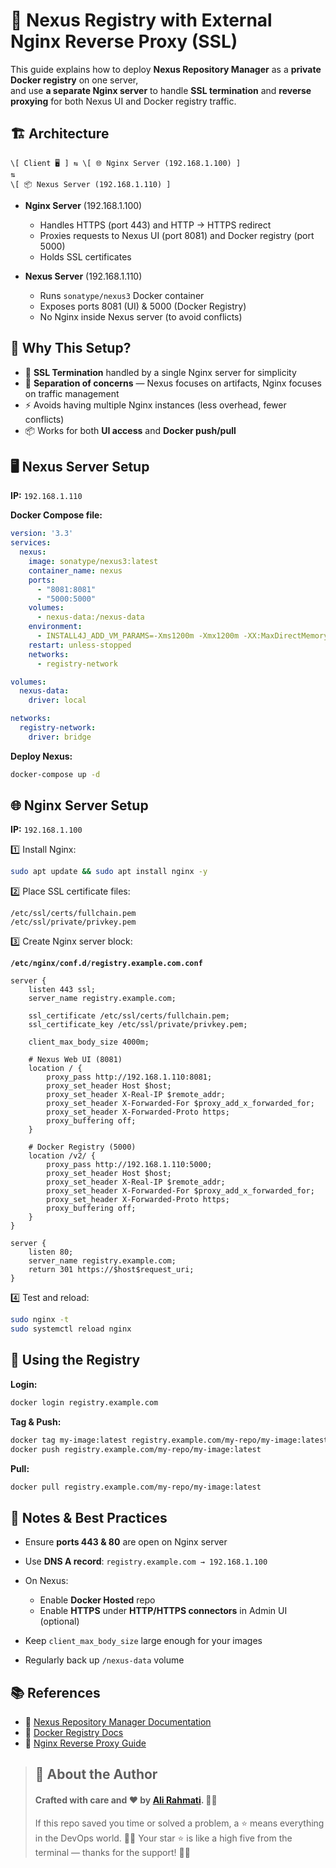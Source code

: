 
# 🚀 Nexus Registry with External Nginx Reverse Proxy (SSL)

This guide explains how to deploy **Nexus Repository Manager** as a **private Docker registry** on one server,  
and use **a separate Nginx server** to handle **SSL termination** and **reverse proxying** for both Nexus UI and Docker registry traffic.



## 🏗️ Architecture

```
\[ Client 🖥️ ] ⇆ \[ 🌐 Nginx Server (192.168.1.100) ]
⇅
\[ 📦 Nexus Server (192.168.1.110) ]
```

- **Nginx Server** (192.168.1.100)  
  - Handles HTTPS (port 443) and HTTP → HTTPS redirect  
  - Proxies requests to Nexus UI (port 8081) and Docker registry (port 5000)  
  - Holds SSL certificates  

- **Nexus Server** (192.168.1.110)  
  - Runs `sonatype/nexus3` Docker container  
  - Exposes ports 8081 (UI) & 5000 (Docker Registry)  
  - No Nginx inside Nexus server (to avoid conflicts)  



## 📌 Why This Setup?

- 🔐 **SSL Termination** handled by a single Nginx server for simplicity
- 🧩 **Separation of concerns** — Nexus focuses on artifacts, Nginx focuses on traffic management
- ⚡ Avoids having multiple Nginx instances (less overhead, fewer conflicts)
- 📦 Works for both **UI access** and **Docker push/pull**



## 🖥️ Nexus Server Setup

**IP:** `192.168.1.110`

**Docker Compose file:**

```yaml
version: '3.3'
services:
  nexus:
    image: sonatype/nexus3:latest
    container_name: nexus
    ports:
      - "8081:8081"
      - "5000:5000"
    volumes:
      - nexus-data:/nexus-data
    environment:
      - INSTALL4J_ADD_VM_PARAMS=-Xms1200m -Xmx1200m -XX:MaxDirectMemorySize=2g -Djava.util.prefs.userRoot=/nexus-data/javaprefs
    restart: unless-stopped
    networks:
      - registry-network

volumes:
  nexus-data:
    driver: local

networks:
  registry-network:
    driver: bridge
````

**Deploy Nexus:**

```bash
docker-compose up -d
```



## 🌐 Nginx Server Setup

**IP:** `192.168.1.100`

1️⃣ Install Nginx:

```bash
sudo apt update && sudo apt install nginx -y
```

2️⃣ Place SSL certificate files:

```
/etc/ssl/certs/fullchain.pem
/etc/ssl/private/privkey.pem
```

3️⃣ Create Nginx server block:

**`/etc/nginx/conf.d/registry.example.com.conf`**

```nginx
server {
    listen 443 ssl;
    server_name registry.example.com;
    
    ssl_certificate /etc/ssl/certs/fullchain.pem;
    ssl_certificate_key /etc/ssl/private/privkey.pem;
    
    client_max_body_size 4000m;

    # Nexus Web UI (8081)
    location / {
        proxy_pass http://192.168.1.110:8081;
        proxy_set_header Host $host;
        proxy_set_header X-Real-IP $remote_addr;
        proxy_set_header X-Forwarded-For $proxy_add_x_forwarded_for;
        proxy_set_header X-Forwarded-Proto https;
        proxy_buffering off;
    }

    # Docker Registry (5000)
    location /v2/ {
        proxy_pass http://192.168.1.110:5000;
        proxy_set_header Host $host;
        proxy_set_header X-Real-IP $remote_addr;
        proxy_set_header X-Forwarded-For $proxy_add_x_forwarded_for;
        proxy_set_header X-Forwarded-Proto https;
        proxy_buffering off;
    }
}

server {
    listen 80;
    server_name registry.example.com;
    return 301 https://$host$request_uri;
}
```

4️⃣ Test and reload:

```bash
sudo nginx -t
sudo systemctl reload nginx
```



## 🔑 Using the Registry

**Login:**

```bash
docker login registry.example.com
```

**Tag & Push:**

```bash
docker tag my-image:latest registry.example.com/my-repo/my-image:latest
docker push registry.example.com/my-repo/my-image:latest
```

**Pull:**

```bash
docker pull registry.example.com/my-repo/my-image:latest
```


## 🧠 Notes & Best Practices

* Ensure **ports 443 & 80** are open on Nginx server
* Use **DNS A record**: `registry.example.com → 192.168.1.100`
* On Nexus:

  * Enable **Docker Hosted** repo
  * Enable **HTTPS** under **HTTP/HTTPS connectors** in Admin UI (optional)
* Keep `client_max_body_size` large enough for your images
* Regularly back up `/nexus-data` volume



## 📚 References

* 📖 [Nexus Repository Manager Documentation](https://help.sonatype.com/repomanager3)
* 📖 [Docker Registry Docs](https://docs.docker.com/registry/)
* 📖 [Nginx Reverse Proxy Guide](https://docs.nginx.com/nginx/admin-guide/web-server/reverse-proxy/)

> ## 📝 About the Author
> #### Crafted with care and ❤️ by [Ali Rahmati](https://github.com/alirahmti). 👨‍💻
> If this repo saved you time or solved a problem, a ⭐ means everything in the DevOps world. 🧠💾
> Your star ⭐ is like a high five from the terminal — thanks for the support! 🙌🐧
